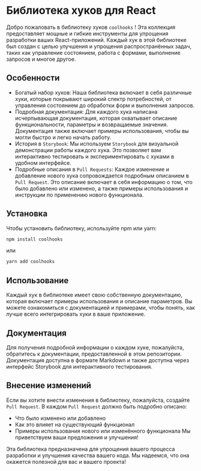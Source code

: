 # Библиотека хуков для React
Добро пожаловать в библиотеку хуков `coolhooks` ! Эта коллекция предоставляет мощные и гибкие инструменты для упрощения разработки ваших React-приложений. Каждый хук в этой библиотеке был создан с целью улучшения и упрощения распространённых задач, таких как управление состоянием, работа с формами, выполнение запросов и многое другое.

## Особенности
- Богатый набор хуков: Наша библиотека включает в себя различные хуки, которые покрывают широкий спектр потребностей, от управления состоянием до обработки форм и выполнения запросов.
- Подробная документация: Для каждого хука написана исчерпывающая документация, которая охватывает описание функциональности, параметры и возвращаемые значения. Документация также включает примеры использования, чтобы вы могли быстро и легко начать работу.
- История в ```Storybook```: Мы используем ```Storybook``` для визуальной демонстрации работы каждого хука. Это позволяет вам интерактивно тестировать и экспериментировать с хуками в удобном интерфейсе.
- Подробные описания в ```Pull Requests```: Каждое изменение и добавление нового хука сопровождается подробным описанием в ```Pull Request```. Это описание включает в себя информацию о том, что было добавлено или изменено, а также примеры использования и инструкции по применению нового функционала.
## Установка
Чтобы установить библиотеку, используйте npm или yarn:
```js
npm install coolhooks
```
или
```js
yarn add coolhooks
```
## Использование
Каждый хук в библиотеке имеет свою собственную документацию, которая включает примеры использования и описание параметров. Вы можете ознакомиться с документацией и примерами, чтобы понять, как лучше всего интегрировать хуки в ваше приложение.
## Документация
Для получения подробной информации о каждом хукe, пожалуйста, обратитесь к документации, предоставленной в этом репозитории. Документация доступна в формате Markdown и также доступна через интерфейс Storybook для интерактивного тестирования.
## Внесение изменений
Если вы хотите внести изменения в библиотеку, пожалуйста, создайте ```Pull Request```. В каждом ```Pull Request``` должно быть подробно описано:
- Что было изменено или добавлено
- Как это влияет на существующий функционал
- Примеры использования нового или изменённого функционала
Мы приветствуем ваши предложения и улучшения!

Эта библиотека предназначена для упрощения вашего процесса разработки и улучшения качества вашего кода. Мы надеемся, что она окажется полезной для вас и вашего проекта!
